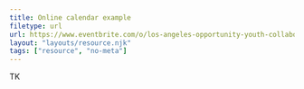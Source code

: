 ```yaml
---
title: Online calendar example
filetype: url
url: https://www.eventbrite.com/o/los-angeles-opportunity-youth-collaborative-30967055551
layout: "layouts/resource.njk"
tags: ["resource", "no-meta"]
---
```


TK
